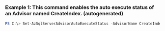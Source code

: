 ### Example 1: This command enables the auto execute status of an Advisor named CreateIndex. (autogenerated)
```powershell
PS C:\> Set-AzSqlServerAdvisorAutoExecuteStatus -AdvisorName CreateIndex -AutoExecuteStatus Enabled -ResourceGroupName WIRunnersProd -ServerName wi-runner-australia-east
```

